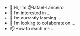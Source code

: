 - 👋 Hi, I’m @Rafael-Lanceiro
- 👀 I’m interested in ...
- 🌱 I’m currently learning ...
- 💞️ I’m looking to collaborate on ...
- 📫 How to reach me ...

<!---
Rafael-Lanceiro/Rafael-Lanceiro is a ✨ special ✨ repository because its `README.md` (this file) appears on your GitHub profile.
You can click the Preview link to take a look at your changes.
Oi, me chamo Rafael Lanceiro. Estou iniciando no mundo da Programação. Sou aluno StartSe, e estou aprendend HTML, CSS, Javascript, Node.js, GitHub.
Aprendendo Flutter de forma independente, com um curso de plataforma. Além de estar cursando  Análise e Desenvolvimento de Sistemas na Estácio. 
Estou interessado em seguir a linha de aprendizado constante, e procuro por uma empresa que acredite no meu potencial de desenvolvimento e  soma de valores. 
Meu contato é lanceirorafael@gmail.com; desde já, gratidão pela leitura desse perfil!


